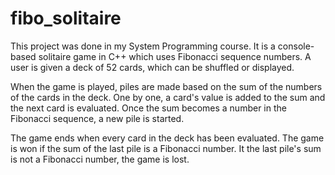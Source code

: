 # fibo_solitaire

This project was done in my System Programming course. It is a console-based solitaire game in C++ which uses Fibonacci sequence numbers. A user is given a deck of 52 cards, which
can be shuffled or displayed. 

When the game is played, piles are made based on the sum of the numbers of the cards in the deck. One by one, a card's value is added to the sum and the next card is evaluated. 
Once the sum becomes a number in the Fibonacci sequence, a new pile is started.

The game ends when every card in the deck has been evaluated. The game is won if the sum of the last pile is a Fibonacci number. It the last pile's sum is not a Fibonacci number,
the game is lost.
